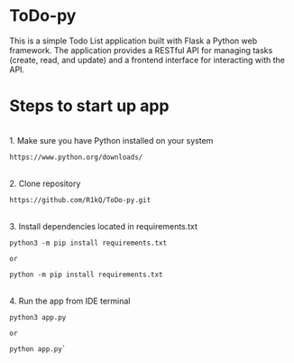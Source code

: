 # ToDo-py

This is a simple Todo List application built with Flask a Python web framework.
The application provides a RESTful API  for managing tasks (create, read, and update) and a frontend interface for interacting with the API.


# Steps to start up app
<br>
1. Make sure you have Python installed on your system

    https://www.python.org/downloads/
   
<br>
2. Clone repository

    https://github.com/R1kQ/ToDo-py.git

<br>
3. Install dependencies located in requirements.txt

    python3 -m pip install requirements.txt
    
    or

    python -m pip install requirements.txt


<br>
4. Run the app from IDE terminal

    python3 app.py
    
    or

    python app.py`
   
